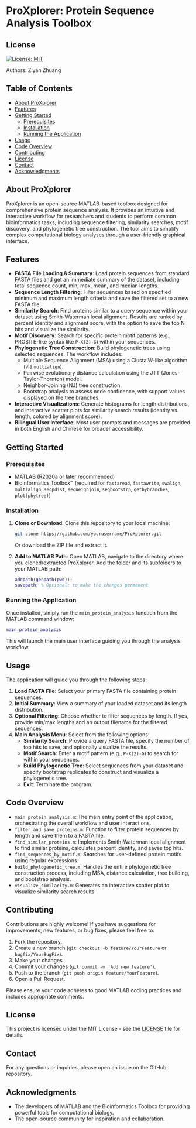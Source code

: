 
# ProXplorer: Protein Sequence Analysis Toolbox
## License  
[![License: MIT](https://img.shields.io/badge/License-MIT-yellow.svg)](https://opensource.org/licenses/MIT)

Authors: Ziyan Zhuang

## Table of Contents

  * [About ProXplorer](https://www.google.com/search?q=%23about-proxplorer)
  * [Features](https://www.google.com/search?q=%23features)
  * [Getting Started](https://www.google.com/search?q=%23getting-started)
      * [Prerequisites](https://www.google.com/search?q=%23prerequisites)
      * [Installation](https://www.google.com/search?q=%23installation)
      * [Running the Application](https://www.google.com/search?q=%23running-the-application)
  * [Usage](https://www.google.com/search?q=%23usage)
  * [Code Overview](https://www.google.com/search?q=%23code-overview)
  * [Contributing](https://www.google.com/search?q=%23contributing)
  * [License](https://www.google.com/search?q=%23license)
  * [Contact](https://www.google.com/search?q=%23contact)
  * [Acknowledgments](https://www.google.com/search?q=%23acknowledgments)

## About ProXplorer

ProXplorer is an open-source MATLAB-based toolbox designed for comprehensive protein sequence analysis. It provides an intuitive and interactive workflow for researchers and students to perform common bioinformatics tasks, including sequence filtering, similarity searches, motif discovery, and phylogenetic tree construction. The tool aims to simplify complex computational biology analyses through a user-friendly graphical interface.

## Features

  * **FASTA File Loading & Summary**: Load protein sequences from standard FASTA files and get an immediate summary of the dataset, including total sequence count, min, max, mean, and median lengths.
  * **Sequence Length Filtering**: Filter sequences based on specified minimum and maximum length criteria and save the filtered set to a new FASTA file.
  * **Similarity Search**: Find proteins similar to a query sequence within your dataset using Smith-Waterman local alignment. Results are ranked by percent identity and alignment score, with the option to save the top N hits and visualize the similarity.
  * **Motif Discovery**: Search for specific protein motif patterns (e.g., PROSITE-like syntax like `P-X(2)-G`) within your sequences.
  * **Phylogenetic Tree Construction**: Build phylogenetic trees using selected sequences. The workflow includes:
      * Multiple Sequence Alignment (MSA) using a ClustalW-like algorithm (via `multialign`).
      * Pairwise evolutionary distance calculation using the JTT (Jones-Taylor-Thornton) model.
      * Neighbor-Joining (NJ) tree construction.
      * Bootstrap analysis to assess node confidence, with support values displayed on the tree branches.
  * **Interactive Visualizations**: Generate histograms for length distributions, and interactive scatter plots for similarity search results (identity vs. length, colored by alignment score).
  * **Bilingual User Interface**: Most user prompts and messages are provided in both English and Chinese for broader accessibility.

## Getting Started

### Prerequisites

  * MATLAB (R2020a or later recommended)
  * Bioinformatics Toolbox™ (required for `fastaread`, `fastawrite`, `swalign`, `multialign`, `seqpdist`, `seqneighjoin`, `seqbootstrp`, `getbybranches`, `plot(phytree)`)

### Installation

1.  **Clone or Download**:
    Clone this repository to your local machine:

    ```bash
    git clone https://github.com/yourusername/ProXplorer.git
    ```

    Or download the ZIP file and extract it.

2.  **Add to MATLAB Path**:
    Open MATLAB, navigate to the directory where you cloned/extracted ProXplorer.
    Add the folder and its subfolders to your MATLAB path:

    ```matlab
    addpath(genpath(pwd));
    savepath; % Optional: to make the changes permanent
    ```

### Running the Application

Once installed, simply run the `main_protein_analysis` function from the MATLAB command window:

```matlab
main_protein_analysis
```

This will launch the main user interface guiding you through the analysis workflow.

## Usage

The application will guide you through the following steps:

1.  **Load FASTA File**: Select your primary FASTA file containing protein sequences.
2.  **Initial Summary**: View a summary of your loaded dataset and its length distribution.
3.  **Optional Filtering**: Choose whether to filter sequences by length. If yes, provide min/max lengths and an output filename for the filtered sequences.
4.  **Main Analysis Menu**: Select from the following options:
      * **Similarity Search**: Provide a query FASTA file, specify the number of top hits to save, and optionally visualize the results.
      * **Motif Search**: Enter a motif pattern (e.g., `P-X(2)-G`) to search for within your sequences.
      * **Build Phylogenetic Tree**: Select sequences from your dataset and specify bootstrap replicates to construct and visualize a phylogenetic tree.
      * **Exit**: Terminate the program.

## Code Overview

  * `main_protein_analysis.m`: The main entry point of the application, orchestrating the overall workflow and user interactions.
  * `filter_and_save_proteins.m`: Function to filter protein sequences by length and save them to a FASTA file.
  * `find_similar_proteins.m`: Implements Smith-Waterman local alignment to find similar proteins, calculates percent identity, and saves top hits.
  * `find_sequences_by_motif.m`: Searches for user-defined protein motifs using regular expressions.
  * `build_phylogenetic_tree.m`: Handles the entire phylogenetic tree construction process, including MSA, distance calculation, tree building, and bootstrap analysis.
  * `visualize_similarity.m`: Generates an interactive scatter plot to visualize similarity search results.

## Contributing

Contributions are highly welcome\! If you have suggestions for improvements, new features, or bug fixes, please feel free to:

1.  Fork the repository.
2.  Create a new branch (`git checkout -b feature/YourFeature` or `bugfix/YourBugFix`).
3.  Make your changes.
4.  Commit your changes (`git commit -m 'Add new feature'`).
5.  Push to the branch (`git push origin feature/YourFeature`).
6.  Open a Pull Request.

Please ensure your code adheres to good MATLAB coding practices and includes appropriate comments.

## License

This project is licensed under the MIT License - see the [LICENSE](https://www.google.com/search?q=LICENSE) file for details.

## Contact

For any questions or inquiries, please open an issue on the GitHub repository.

## Acknowledgments

  * The developers of MATLAB and the Bioinformatics Toolbox for providing powerful tools for computational biology.
  * The open-source community for inspiration and collaboration.
